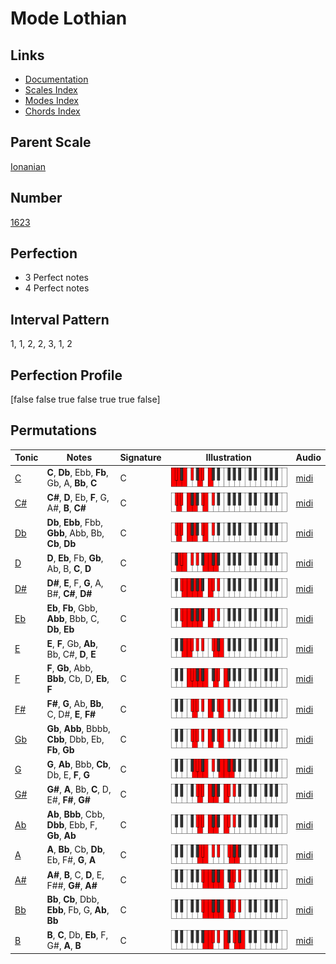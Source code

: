 # Mode Lothian

## Links

- [Documentation](index.md)
- [Scales Index](Scales.md)
- [Modes Index](Modes.md)
- [Chords Index](Chords.md)

## Parent Scale

[Ionanian](ScaleIonanian.md)

## Number

[1623](https://ianring.com/musictheory/scales/1623)

## Perfection

- 3 Perfect notes
- 4 Perfect notes

## Interval Pattern

1, 1, 2, 2, 3, 1, 2

## Perfection Profile

[false false true false true true false]

## Permutations

| Tonic | Notes | Signature | Illustration | Audio |
|-------|-------|-----------|--------------|-------|
| [C](ModeCNaturalLothian.md) | **C**, **Db**, Ebb, **Fb**, Gb, A, **Bb**, **C** | C | ![CNaturalLothian](ModeCNaturalLothian.png) | [midi](https://github.com/edipermadi/music/blob/main/docs/ModeCNaturalLothian.mid?raw=true) |
| [C#](ModeCSharpLothian.md) | **C#**, **D**, Eb, **F**, G, A#, **B**, **C#** | C | ![CSharpLothian](ModeCSharpLothian.png) | [midi](https://github.com/edipermadi/music/blob/main/docs/ModeCSharpLothian.mid?raw=true) |
| [Db](ModeDFlatLothian.md) | **Db**, **Ebb**, Fbb, **Gbb**, Abb, Bb, **Cb**, **Db** | C | ![DFlatLothian](ModeDFlatLothian.png) | [midi](https://github.com/edipermadi/music/blob/main/docs/ModeDFlatLothian.mid?raw=true) |
| [D](ModeDNaturalLothian.md) | **D**, **Eb**, Fb, **Gb**, Ab, B, **C**, **D** | C | ![DNaturalLothian](ModeDNaturalLothian.png) | [midi](https://github.com/edipermadi/music/blob/main/docs/ModeDNaturalLothian.mid?raw=true) |
| [D#](ModeDSharpLothian.md) | **D#**, **E**, F, **G**, A, B#, **C#**, **D#** | C | ![DSharpLothian](ModeDSharpLothian.png) | [midi](https://github.com/edipermadi/music/blob/main/docs/ModeDSharpLothian.mid?raw=true) |
| [Eb](ModeEFlatLothian.md) | **Eb**, **Fb**, Gbb, **Abb**, Bbb, C, **Db**, **Eb** | C | ![EFlatLothian](ModeEFlatLothian.png) | [midi](https://github.com/edipermadi/music/blob/main/docs/ModeEFlatLothian.mid?raw=true) |
| [E](ModeENaturalLothian.md) | **E**, **F**, Gb, **Ab**, Bb, C#, **D**, **E** | C | ![ENaturalLothian](ModeENaturalLothian.png) | [midi](https://github.com/edipermadi/music/blob/main/docs/ModeENaturalLothian.mid?raw=true) |
| [F](ModeFNaturalLothian.md) | **F**, **Gb**, Abb, **Bbb**, Cb, D, **Eb**, **F** | C | ![FNaturalLothian](ModeFNaturalLothian.png) | [midi](https://github.com/edipermadi/music/blob/main/docs/ModeFNaturalLothian.mid?raw=true) |
| [F#](ModeFSharpLothian.md) | **F#**, **G**, Ab, **Bb**, C, D#, **E**, **F#** | C | ![FSharpLothian](ModeFSharpLothian.png) | [midi](https://github.com/edipermadi/music/blob/main/docs/ModeFSharpLothian.mid?raw=true) |
| [Gb](ModeGFlatLothian.md) | **Gb**, **Abb**, Bbbb, **Cbb**, Dbb, Eb, **Fb**, **Gb** | C | ![GFlatLothian](ModeGFlatLothian.png) | [midi](https://github.com/edipermadi/music/blob/main/docs/ModeGFlatLothian.mid?raw=true) |
| [G](ModeGNaturalLothian.md) | **G**, **Ab**, Bbb, **Cb**, Db, E, **F**, **G** | C | ![GNaturalLothian](ModeGNaturalLothian.png) | [midi](https://github.com/edipermadi/music/blob/main/docs/ModeGNaturalLothian.mid?raw=true) |
| [G#](ModeGSharpLothian.md) | **G#**, **A**, Bb, **C**, D, E#, **F#**, **G#** | C | ![GSharpLothian](ModeGSharpLothian.png) | [midi](https://github.com/edipermadi/music/blob/main/docs/ModeGSharpLothian.mid?raw=true) |
| [Ab](ModeAFlatLothian.md) | **Ab**, **Bbb**, Cbb, **Dbb**, Ebb, F, **Gb**, **Ab** | C | ![AFlatLothian](ModeAFlatLothian.png) | [midi](https://github.com/edipermadi/music/blob/main/docs/ModeAFlatLothian.mid?raw=true) |
| [A](ModeANaturalLothian.md) | **A**, **Bb**, Cb, **Db**, Eb, F#, **G**, **A** | C | ![ANaturalLothian](ModeANaturalLothian.png) | [midi](https://github.com/edipermadi/music/blob/main/docs/ModeANaturalLothian.mid?raw=true) |
| [A#](ModeASharpLothian.md) | **A#**, **B**, C, **D**, E, F##, **G#**, **A#** | C | ![ASharpLothian](ModeASharpLothian.png) | [midi](https://github.com/edipermadi/music/blob/main/docs/ModeASharpLothian.mid?raw=true) |
| [Bb](ModeBFlatLothian.md) | **Bb**, **Cb**, Dbb, **Ebb**, Fb, G, **Ab**, **Bb** | C | ![BFlatLothian](ModeBFlatLothian.png) | [midi](https://github.com/edipermadi/music/blob/main/docs/ModeBFlatLothian.mid?raw=true) |
| [B](ModeBNaturalLothian.md) | **B**, **C**, Db, **Eb**, F, G#, **A**, **B** | C | ![BNaturalLothian](ModeBNaturalLothian.png) | [midi](https://github.com/edipermadi/music/blob/main/docs/ModeBNaturalLothian.mid?raw=true) |
